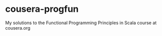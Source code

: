 cousera-progfun
===============

My solutions to the Functional Programming Principles in Scala course at cousera.org